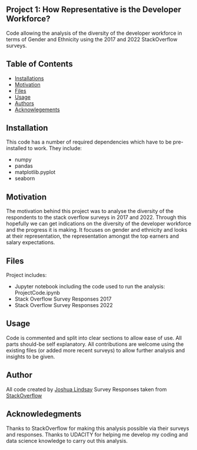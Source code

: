 ## Project 1: How Representative is the Developer Workforce?
Code allowing the analysis of the diversity of the developer workforce in terms of Gender and Ethnicity using the 2017 and 2022 StackOverflow surveys.

Table of Contents 
---

- [Installations](#installation)
- [Motivation](#motivation)
- [Files](#files)
- [Usage](#Usage)
- [Authors](#authors)
- [Acknowlegements](#acknowledgements) 

## Installation
This code has a number of required dependencies which have to be pre-installed to work. They include:

- numpy
- pandas
- matplotlib.pyplot
- seaborn

## Motivation 
The motivation behind this project was to analyse the diversity of the respondents to the stack overflow surveys in 2017 and 2022. Through this hopefully we can get indications on the diversity of the developer workforce and the progress it is making. It focuses on gender and ethnicity and looks at their representation, the representation amongst the top earners and salary expectations. 

## Files 
Project includes:
- Jupyter notebook including the code used to run the analysis: ProjectCode.ipynb
- Stack Overflow Survey Responses 2017
- Stack Overflow Survey Responses 2022

## Usage

Code is commented and split into clear sections to allow ease of use. All parts should-be self explanatory. All contributions are welcome using the existing files (or added more recent surveys) to allow further analysis and insights to be given.

## Author

All code created by [Joshua Lindsay](https://github.com/josh-lindsay2023)
Survey Responses taken from [StackOverflow](https://insights.stackoverflow.com/survey)

## Acknowledegments

Thanks to StackOverflow for making this analysis possible via their surveys and responses. Thanks to UDACITY for helping me develop my coding and data science knowledge to carry out this analysis. 




